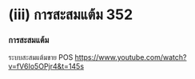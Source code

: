# (iii)	การสะสมแต้ม 352

### การสะสมแต้ม

ระบบสะสมแต้มขาย POS https://www.youtube.com/watch?v=fV6Io5OPjr4&t=145s

